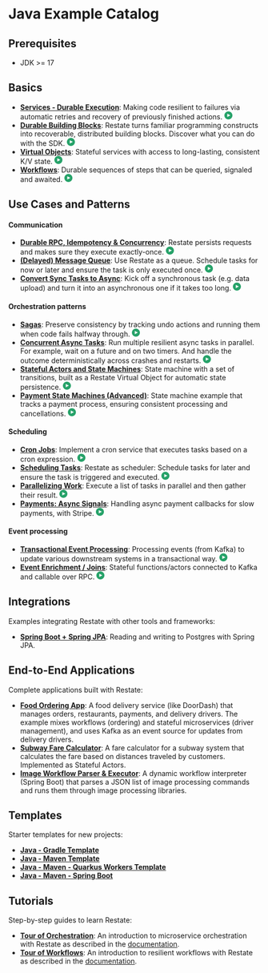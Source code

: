 # Java Example Catalog

## Prerequisites
- JDK >= 17

## Basics

- **[Services - Durable Execution](basics)**: Making code resilient to failures via automatic retries and recovery of previously finished actions. [<img src="https://raw.githubusercontent.com/restatedev/img/refs/heads/main/play-button.svg" width="16" height="16">](basics/src/main/java/durable_execution/SubscriptionService.java)
- **[Durable Building Blocks](basics)**: Restate turns familiar programming constructs into recoverable, distributed building blocks. Discover what you can do with the SDK. [<img src="https://raw.githubusercontent.com/restatedev/img/refs/heads/main/play-button.svg" width="16" height="16">](basics/src/main/java/building_blocks/MyService.java)
- **[Virtual Objects](basics)**: Stateful services with access to long-lasting, consistent K/V state.  [<img src="https://raw.githubusercontent.com/restatedev/img/refs/heads/main/play-button.svg" width="16" height="16">](basics/src/main/java/virtual_objects/GreeterObject.java)
- **[Workflows](basics)**: Durable sequences of steps that can be queried, signaled and awaited. [<img src="https://raw.githubusercontent.com/restatedev/img/refs/heads/main/play-button.svg" width="16" height="16">](basics/src/main/java/workflows/SignupWorkflow.java)

## Use Cases and Patterns

#### Communication
- **[Durable RPC, Idempotency & Concurrency](patterns-use-cases/README.md#durable-rpc-idempotency--concurrency)**: Restate persists requests and makes sure they execute exactly-once. [<img src="https://raw.githubusercontent.com/restatedev/img/refs/heads/main/play-button.svg" width="16" height="16">](patterns-use-cases/src/main/java/my/example/durablerpc/MyClient.java)
- **[(Delayed) Message Queue](patterns-use-cases/README.md#delayed-message-queue)**: Use Restate as a queue. Schedule tasks for now or later and ensure the task is only executed once. [<img src="https://raw.githubusercontent.com/restatedev/img/refs/heads/main/play-button.svg" width="16" height="16">](patterns-use-cases/src/main/java/my/example/queue/TaskSubmitter.java)
- **[Convert Sync Tasks to Async](patterns-use-cases/README.md#convert-sync-tasks-to-async)**: Kick off a synchronous task (e.g. data upload) and turn it into an asynchronous one if it takes too long. [<img src="https://raw.githubusercontent.com/restatedev/img/refs/heads/main/play-button.svg" width="16" height="16">](patterns-use-cases/src/main/java/my/example/syncasync/UploadClient.java)

#### Orchestration patterns
- **[Sagas](patterns-use-cases/README.md#sagas)**: Preserve consistency by tracking undo actions and running them when code fails halfway through. [<img src="https://raw.githubusercontent.com/restatedev/img/refs/heads/main/play-button.svg" width="16" height="16">](patterns-use-cases/src/main/java/my/example/sagas/BookingWorkflow.java)
- **[Concurrent Async Tasks](patterns-use-cases/README.md#concurrent-async-tasks)**: Run multiple resilient async tasks in parallel. For example, wait on a future and on two timers. And handle the outcome deterministically across crashes and restarts. [<img src="https://raw.githubusercontent.com/restatedev/img/refs/heads/main/play-button.svg" width="16" height="16">](patterns-use-cases/src/main/java/my/example/concurrenttasks/EmailVerification.java)
- **[Stateful Actors and State Machines](patterns-use-cases/README.md#stateful-actors-and-state-machines)**: State machine with a set of transitions, built as a Restate Virtual Object for automatic state persistence. [<img src="https://raw.githubusercontent.com/restatedev/img/refs/heads/main/play-button.svg" width="16" height="16">](patterns-use-cases/src/main/java/my/example/statefulactors/MachineOperator.java)
- **[Payment State Machines (Advanced)](patterns-use-cases/README.md#payment-state-machines)**: State machine example that tracks a payment process, ensuring consistent processing and cancellations. [<img src="https://raw.githubusercontent.com/restatedev/img/refs/heads/main/play-button.svg" width="16" height="16">](patterns-use-cases/src/main/java/my/example/statemachinepayments/PaymentProcessor.java)

#### Scheduling
- **[Cron Jobs](patterns-use-cases/README.md#cron-jobs)**: Implement a cron service that executes tasks based on a cron expression. [<img src="https://raw.githubusercontent.com/restatedev/img/refs/heads/main/play-button.svg" width="16" height="16">](patterns-use-cases/src/main/java/my/example/cron/Cron.java)
- **[Scheduling Tasks](patterns-use-cases/README.md#scheduling-tasks)**: Restate as scheduler: Schedule tasks for later and ensure the task is triggered and executed. [<img src="https://raw.githubusercontent.com/restatedev/img/refs/heads/main/play-button.svg" width="16" height="16">](patterns-use-cases/src/main/java/my/example/schedulingtasks/PaymentTracker.java)
- **[Parallelizing Work](patterns-use-cases/README.md#parallelizing-work)**: Execute a list of tasks in parallel and then gather their result. [<img src="https://raw.githubusercontent.com/restatedev/img/refs/heads/main/play-button.svg" width="16" height="16">](patterns-use-cases/src/main/java/my/example/parallelizework/FanOutWorker.java)
- **[Payments: Async Signals](patterns-use-cases/README.md#payment-signals)**: Handling async payment callbacks for slow payments, with Stripe. [<img src="https://raw.githubusercontent.com/restatedev/img/refs/heads/main/play-button.svg" width="16" height="16">](patterns-use-cases/src/main/java/my/example/signalspayments/PaymentService.java)

#### Event processing
- **[Transactional Event Processing](patterns-use-cases/README.md#transactional-event-processing)**: Processing events (from Kafka) to update various downstream systems in a transactional way. [<img src="https://raw.githubusercontent.com/restatedev/img/refs/heads/main/play-button.svg" width="16" height="16">](patterns-use-cases/src/main/java/my/example/eventtransactions/UserFeed.java)
- **[Event Enrichment / Joins](patterns-use-cases/README.md#event-enrichment--joins)**: Stateful functions/actors connected to Kafka and callable over RPC. [<img src="https://raw.githubusercontent.com/restatedev/img/refs/heads/main/play-button.svg" width="16" height="16">](patterns-use-cases/src/main/java/my/example/eventenrichment/PackageTracker.java)

## Integrations

Examples integrating Restate with other tools and frameworks:

- **[Spring Boot + Spring JPA](integrations/java-spring)**: Reading and writing to Postgres with Spring JPA.

## End-to-End Applications

Complete applications built with Restate:

- **[Food Ordering App](end-to-end-applications/food-ordering)**: A food delivery service (like DoorDash) that manages orders, restaurants, payments, and delivery drivers. The example mixes workflows (ordering) and stateful microservices (driver management), and uses Kafka as an event source for updates from delivery drivers.
- **[Subway Fare Calculator](end-to-end-applications/subway-fare-calculator)**: A fare calculator for a subway system that calculates the fare based on distances traveled by customers. Implemented as Stateful Actors. 
- **[Image Workflow Parser & Executor](end-to-end-applications/workflow-interpreter)**: A dynamic workflow interpreter (Spring Boot) that parses a JSON list of image processing commands and runs them through image processing libraries.

## Templates

Starter templates for new projects:

- **[Java - Gradle Template](templates/java-gradle)**
- **[Java - Maven Template](templates/java-maven)**
- **[Java - Maven - Quarkus Workers Template](templates/java-maven-quarkus)**
- **[Java - Maven - Spring Boot](templates/java-maven-spring-boot)**

## Tutorials

Step-by-step guides to learn Restate:

- **[Tour of Orchestration](tutorials/tour-of-orchestration-java)**: An introduction to microservice orchestration with Restate as described in the [documentation](https://docs.restate.dev/tour/microservice-orchestration).
- **[Tour of Workflows](tutorials/tour-of-workflows-java)**: An introduction to resilient workflows with Restate as described in the [documentation](https://docs.restate.dev/tour/workflows).
